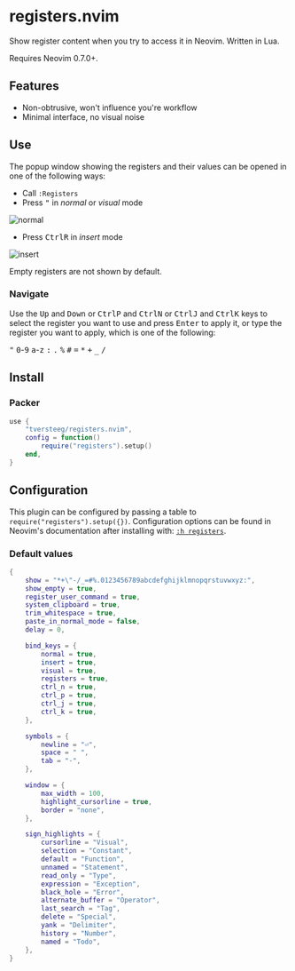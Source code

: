 # registers.nvim

Show register content when you try to access it in Neovim. Written in Lua.

Requires Neovim 0.7.0+.

## Features

- Non-obtrusive, won't influence you're workflow
- Minimal interface, no visual noise

## Use

The popup window showing the registers and their values can be opened in one of the following ways:

- Call `:Registers`
- Press <kbd>"</kbd> in _normal_ or _visual_ mode

![normal](docs/normal.png?raw=true)

- Press <kbd>Ctrl</kbd><kbd>R</kbd> in _insert_ mode

![insert](docs/insert.png?raw=true)

Empty registers are not shown by default.

### Navigate

Use the <kbd>Up</kbd> and <kbd>Down</kbd> or <kbd>Ctrl</kbd><kbd>P</kbd> and <kbd>Ctrl</kbd><kbd>N</kbd> or <kbd>Ctrl</kbd><kbd>J</kbd> and <kbd>Ctrl</kbd><kbd>K</kbd> keys to select the register you want to use and press <kbd>Enter</kbd> to apply it, or type the register you want to apply, which is one of the following:

<kbd>"</kbd> <kbd>0</kbd>-<kbd>9</kbd> <kbd>a</kbd>-<kbd>z</kbd> <kbd>:</kbd> <kbd>.</kbd> <kbd>%</kbd> <kbd>#</kbd> <kbd>=</kbd> <kbd>\*</kbd> <kbd>+</kbd> <kbd>\_</kbd> <kbd>/</kbd>

## Install

### Packer

```lua
use {
	"tversteeg/registers.nvim",
	config = function()
		require("registers").setup()
	end,
}
```

## Configuration

This plugin can be configured by passing a table to `require("registers").setup({})`.
Configuration options can be found in Neovim's documentation after installing with: [`:h registers`](doc/registers.txt).

### Default values

<!-- MARKDOWN-AUTO-DOCS:START (CODE:src=./lua/registers.lua&lines=102-149) -->
<!-- The below code snippet is automatically added from ./lua/registers.lua -->

```lua
{
    show = "*+\"-/_=#%.0123456789abcdefghijklmnopqrstuvwxyz:",
    show_empty = true,
    register_user_command = true,
    system_clipboard = true,
    trim_whitespace = true,
    paste_in_normal_mode = false,
    delay = 0,

    bind_keys = {
        normal = true,
        insert = true,
        visual = true,
        registers = true,
        ctrl_n = true,
        ctrl_p = true,
        ctrl_j = true,
        ctrl_k = true,
    },

    symbols = {
        newline = "⏎",
        space = " ",
        tab = "·",
    },

    window = {
        max_width = 100,
        highlight_cursorline = true,
        border = "none",
    },

    sign_highlights = {
        cursorline = "Visual",
        selection = "Constant",
        default = "Function",
        unnamed = "Statement",
        read_only = "Type",
        expression = "Exception",
        black_hole = "Error",
        alternate_buffer = "Operator",
        last_search = "Tag",
        delete = "Special",
        yank = "Delimiter",
        history = "Number",
        named = "Todo",
    },
}
```

<!-- MARKDOWN-AUTO-DOCS:END -->
